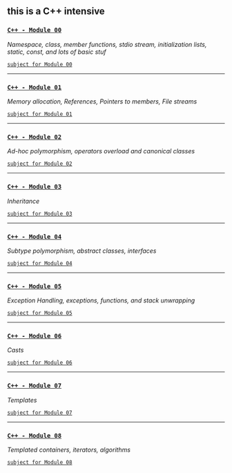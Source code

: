 this is a C++ intensive
---


### [`C++ - Module 00`](https://github.com/hille2/piscines_Cpp/blob/master/module00) ##
*Namespace, class, member functions, stdio stream, initialization lists, static, const, and lots of basic stuf*

[`subject for Module 00`](https://github.com/hille2/piscines_Cpp/blob/master/module00/en.module00.pdf)

---
### [`C++ - Module 01`](https://github.com/hille2/piscines_Cpp/blob/master/module01) ##
*Memory allocation, References, Pointers to members, File streams*

[`subject for Module 01`](https://github.com/hille2/piscines_Cpp/blob/master/module01/en.module01.pdf)

---
### [`C++ - Module 02`](https://github.com/hille2/piscines_Cpp/blob/master/module02) ##
*Ad-hoc polymorphism, operators overload and canonical classes*

[`subject for Module 02`](https://github.com/hille2/piscines_Cpp/blob/master/module02/en.module02.pdf)

---
### [`C++ - Module 03`](https://github.com/hille2/piscines_Cpp/blob/master/module03) ##
*Inheritance*

[`subject for Module 03`](https://github.com/hille2/piscines_Cpp/blob/master/module03/en.module03.pdf)

---
### [`C++ - Module 04`](https://github.com/hille2/piscines_Cpp/blob/master/module04) ##

*Subtype polymorphism, abstract classes, interfaces*

[`subject for Module 04`](https://github.com/hille2/piscines_Cpp/blob/master/module04/en.module04.pdf)

---
### [`C++ - Module 05`](https://github.com/hille2/piscines_Cpp/blob/master/module05) ##

*Exception Handling, exceptions, functions, and stack unwrapping*

[`subject for Module 05`](https://github.com/hille2/piscines_Cpp/blob/master/module05/en.module05.pdf)

---
### [`C++ - Module 06`](https://github.com/hille2/piscines_Cpp/blob/master/module06) ##

*Casts*

[`subject for Module 06`](https://github.com/hille2/piscines_Cpp/blob/master/module06/en.module06.pdf)

---
### [`C++ - Module 07`](https://github.com/hille2/piscines_Cpp/blob/master/module07) ##

*Templates*

[`subject for Module 07`](https://github.com/hille2/piscines_Cpp/blob/master/module06/en.module07.pdf)

---
### [`C++ - Module 08`](https://github.com/hille2/piscines_Cpp/blob/master/module08) ##

*Templated containers, iterators, algorithms*

[`subject for Module 08`](https://github.com/hille2/piscines_Cpp/blob/master/module06/en.module08.pdf)